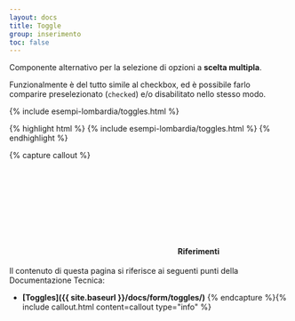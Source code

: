 ```yaml
---
layout: docs
title: Toggle
group: inserimento
toc: false
---
```


Componente alternativo per la selezione di opzioni a **scelta multipla**.

Funzionalmente è del tutto simile al checkbox, ed è possibile farlo comparire preselezionato (`checked`) e/o disabilitato nello stesso modo.

<div class="bd-example">
{% include esempi-lombardia/toggles.html %}
</div>

{% highlight html %}
{% include esempi-lombardia/toggles.html %}
{% endhighlight %}


{% capture callout %}
####  <svg class="icon icon-info icon-lg"><use xlink:href="{{ site.baseurl }}/dist/svg/sprites.svg#it-info-circle"></use></svg> Riferimenti
Il contenuto di questa pagina si riferisce ai seguenti punti della Documentazione Tecnica:
- **[Toggles]({{ site.baseurl }}/docs/form/toggles/)**
{% endcapture %}{% include callout.html content=callout type="info" %}
